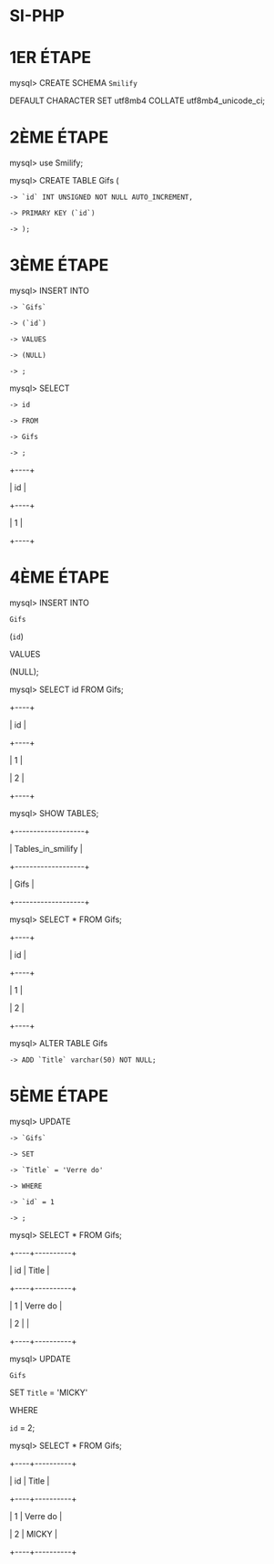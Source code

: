 # SI-PHP


# 1ER ÉTAPE
mysql> CREATE SCHEMA `Smilify` 

DEFAULT CHARACTER SET utf8mb4 COLLATE utf8mb4_unicode_ci;




# 2ÈME ÉTAPE

mysql> use Smilify;

mysql> CREATE TABLE Gifs (

    -> `id` INT UNSIGNED NOT NULL AUTO_INCREMENT,
    
    -> PRIMARY KEY (`id`)
    
    -> );
    

# 3ÈME ÉTAPE

mysql> INSERT INTO 

    -> `Gifs`
    
    -> (`id`)
    
    -> VALUES
    
    -> (NULL)
    
    -> ;


mysql> SELECT

    -> id
    
    -> FROM
    
    -> Gifs
    
    -> ;
    
+----+

| id |

+----+

|  1 |

+----+

# 4ÈME ÉTAPE

mysql> INSERT INTO  

`Gifs` 

(`id`)

VALUES 

(NULL);

mysql> SELECT id FROM Gifs;

+----+

| id |

+----+

|  1 |

|  2 |

+----+


mysql> SHOW TABLES;

+-------------------+

| Tables_in_smilify |

+-------------------+

| Gifs              |

+-------------------+

mysql> SELECT * FROM Gifs;

+----+

| id |

+----+

|  1 |

|  2 |

+----+


mysql> ALTER TABLE Gifs

    -> ADD `Title` varchar(50) NOT NULL;
    



# 5ÈME ÉTAPE


mysql> UPDATE

    -> `Gifs`
    
    -> SET
    
    -> `Title` = 'Verre do'
    
    -> WHERE
    
    -> `id` = 1
    
    -> ;
    

mysql> SELECT * FROM Gifs;

+----+----------+

| id | Title    |

+----+----------+

|  1 | Verre do |

|  2 |          |

+----+----------+

mysql> UPDATE 

`Gifs` 

SET `Title` = 'MICKY' 

WHERE 

`id` = 2;



mysql> SELECT * FROM Gifs;

+----+----------+

| id | Title    |

+----+----------+

|  1 | Verre do |

|  2 | MICKY    |

+----+----------+



